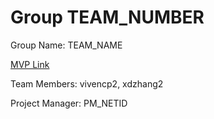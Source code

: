 # Group TEAM_NUMBER
Group Name: TEAM_NAME

[MVP Link](http://cs196.cs.illinois.edu)

Team Members: vivencp2, xdzhang2

Project Manager: PM_NETID
